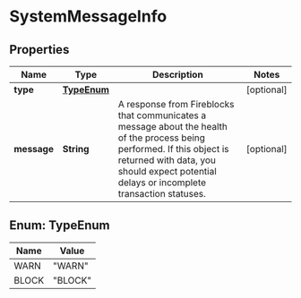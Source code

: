 

# SystemMessageInfo


## Properties

| Name | Type | Description | Notes |
|------------ | ------------- | ------------- | -------------|
|**type** | [**TypeEnum**](#TypeEnum) |  |  [optional] |
|**message** | **String** | A response from Fireblocks that communicates a message about the health of the process being performed. If this object is returned with data, you should expect potential delays or incomplete transaction statuses. |  [optional] |



## Enum: TypeEnum

| Name | Value |
|---- | -----|
| WARN | &quot;WARN&quot; |
| BLOCK | &quot;BLOCK&quot; |



